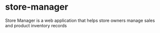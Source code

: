 # store-manager
Store Manager is a web application that helps store owners manage sales and product inventory  records
